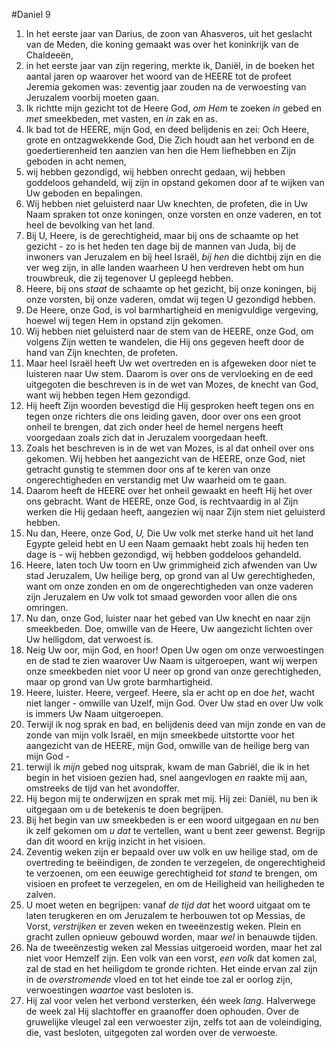 #Daniel 9
1. In het eerste jaar van Darius, de zoon van Ahasveros, uit het geslacht van de Meden, die koning gemaakt was over het koninkrijk van de Chaldeeën,
2. in het eerste jaar van zijn regering, merkte ik, Daniël, in de boeken het aantal jaren op waarover het woord van de HEERE tot de profeet Jeremia gekomen was: zeventig jaar zouden na de verwoesting van Jeruzalem voorbij moeten gaan.
3. Ik richtte mijn gezicht tot de Heere God, *om Hem* te zoeken *in* gebed en *met* smeekbeden, met vasten, en *in* zak en as.
4. Ik bad tot de HEERE, mijn God, en deed belijdenis en zei: Och Heere, grote en ontzagwekkende God, Die Zich houdt aan het verbond en de goedertierenheid ten aanzien van hen die Hem liefhebben en Zijn geboden in acht nemen,
5. wij hebben gezondigd, wij hebben onrecht gedaan, wij hebben goddeloos gehandeld, wij zijn in opstand gekomen door af te wijken van Uw geboden en bepalingen.
6. Wij hebben niet geluisterd naar Uw knechten, de profeten, die in Uw Naam spraken tot onze koningen, onze vorsten en onze vaderen, en tot heel de bevolking van het land.
7. Bij U, Heere, is de gerechtigheid, maar bij ons de schaamte op het gezicht - zo is het heden ten dage bij de mannen van Juda, bij de inwoners van Jeruzalem en bij heel Israël, *bij hen* die dichtbij zijn en die ver weg zijn, in alle landen waarheen U hen verdreven hebt om hun trouwbreuk, die zij tegenover U gepleegd hebben.
8. Heere, bij ons *staat* de schaamte op het gezicht, bij onze koningen, bij onze vorsten, bij onze vaderen, omdat wij tegen U gezondigd hebben.
9. De Heere, onze God, is vol barmhartigheid en menigvuldige vergeving, hoewel wij tegen Hem in opstand zijn gekomen.
10. Wij hebben niet geluisterd naar de stem van de HEERE, onze God, om volgens Zijn wetten te wandelen, die Hij ons gegeven heeft door de hand van Zijn knechten, de profeten.
11. Maar heel Israël heeft Uw wet overtreden en is afgeweken door niet te luisteren naar Uw stem. Daarom is over ons de vervloeking en de eed uitgegoten die beschreven is in de wet van Mozes, de knecht van God, want wij hebben tegen Hem gezondigd.
12. Hij heeft Zijn woorden bevestigd die Hij gesproken heeft tegen ons en tegen onze richters die ons leiding gaven, door over ons een groot onheil te brengen, dat zich onder heel de hemel nergens heeft voorgedaan zoals zich dat in Jeruzalem voorgedaan heeft.
13. Zoals het beschreven is in de wet van Mozes, is al dat onheil over ons gekomen. Wij hebben het aangezicht van de HEERE, onze God, niet getracht gunstig te stemmen door ons af te keren van onze ongerechtigheden en verstandig met Uw waarheid om te gaan.
14. Daarom heeft de HEERE over het onheil gewaakt en heeft Hij het over ons gebracht. Want de HEERE, onze God, is rechtvaardig in al Zijn werken die Hij gedaan heeft, aangezien wij naar Zijn stem niet geluisterd hebben.
15. Nu dan, Heere, onze God, *U,* Die Uw volk met sterke hand uit het land Egypte geleid hebt en U een Naam gemaakt hebt zoals hij heden ten dage is - wij hebben gezondigd, wij hebben goddeloos gehandeld.
16. Heere, laten toch Uw toorn en Uw grimmigheid zich afwenden van Uw stad Jeruzalem, Uw heilige berg, op grond van al Uw gerechtigheden, want om onze zonden en om de ongerechtigheden van onze vaderen zijn Jeruzalem en Uw volk tot smaad geworden voor allen die ons omringen.
17. Nu dan, onze God, luister naar het gebed van Uw knecht en naar zijn smeekbeden. Doe, omwille van de Heere, Uw aangezicht lichten over Uw heiligdom, dat verwoest is.
18. Neig Uw oor, mijn God, en hoor! Open Uw ogen om onze verwoestingen en de stad te zien waarover Uw Naam is uitgeroepen, want wij werpen onze smeekbeden niet voor U neer op grond van onze gerechtigheden, maar op grond van Uw grote barmhartigheid.
19. Heere, luister. Heere, vergeef. Heere, sla er acht op en doe *het*, wacht niet langer - omwille van Uzelf, mijn God. Over Uw stad en over Uw volk is immers Uw Naam uitgeroepen.
20. Terwijl ik nog sprak en bad, en belijdenis deed van mijn zonde en van de zonde van mijn volk Israël, en mijn smeekbede uitstortte voor het aangezicht van de HEERE, mijn God, omwille van de heilige berg van mijn God -
21. terwijl ik *mijn* gebed nog uitsprak, kwam de man Gabriël, die ik in het begin in het visioen gezien had, snel aangevlogen *en* raakte mij aan, omstreeks de tijd van het avondoffer.
22. Hij begon mij te onderwijzen en sprak met mij. Hij zei: Daniël, nu ben ik uitgegaan om u de betekenis te doen begrijpen.
23. Bij het begin van uw smeekbeden is er een woord uitgegaan en *nu* ben ik zelf gekomen om *u dat* te vertellen, want u bent zeer gewenst. Begrijp dan dit woord en krijg inzicht in het visioen. 
24. Zeventig weken zijn er bepaald over uw volk en uw heilige stad, om de overtreding te beëindigen, de zonden te verzegelen, de ongerechtigheid te verzoenen, om een eeuwige gerechtigheid *tot stand* te brengen, om visioen en profeet te verzegelen, en om de Heiligheid van heiligheden te zalven. 
25. U moet weten en begrijpen: vanaf *de tijd dat* het woord uitgaat om te laten terugkeren en om Jeruzalem te herbouwen tot op Messias, de Vorst, *verstrijken* er zeven weken en tweeënzestig weken. Plein en gracht zullen opnieuw gebouwd worden, maar *wel* in benauwde tijden. 
26. Na de tweeënzestig weken zal Messias uitgeroeid worden, maar het zal niet voor Hemzelf zijn. Een volk van een vorst, *een volk* dat komen zal, zal de stad en het heiligdom te gronde richten. Het einde ervan zal zijn in de *overstromende* vloed en tot het einde toe zal er oorlog zijn, verwoestingen *waartoe* vast besloten is. 
27. Hij zal voor velen het verbond versterken, één week *lang*. Halverwege de week zal Hij slachtoffer en graanoffer doen ophouden. Over de gruwelijke vleugel zal een verwoester zijn, zelfs tot aan de voleindiging, die, vast besloten, uitgegoten zal worden over de verwoeste.
